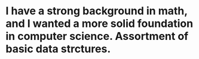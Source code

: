 # I have a strong background in math, and I wanted a more solid foundation in computer science. Assortment of basic data strctures. 


